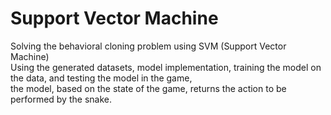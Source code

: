 # Support Vector Machine
Solving the behavioral cloning problem using SVM (Support Vector Machine)
<br>Using the generated datasets, model implementation, training the model on the data, and testing the model in the game, 
<br>the model, based on the state of the game, returns the action to be performed by the snake.
